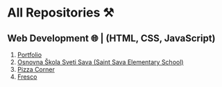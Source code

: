 # All Repositories ⚒

## **Web Development 🌐 | (HTML, CSS, JavaScript)**
1. [Portfolio](https://github.com/velimirpaleksic/portfolio)
2. [Osnovna Škola Sveti Sava (Saint Sava Elementary School)](https://github.com/VexSystems/osnovna-skola-sveti-sava)
3. [Pizza Corner](https://github.com/VexSystems/pizza-corner)
4. [Fresco](https://github.com/VexSystems/fresco)

